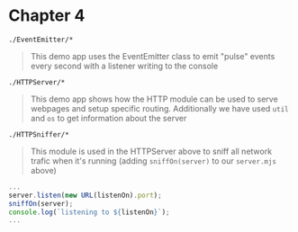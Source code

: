 # Chapter 4

`./EventEmitter/*`

> This demo app uses the EventEmitter class to emit "pulse" events every second with a listener writing to the console

`./HTTPServer/*`

> This demo app shows how the HTTP module can be used to serve webpages and setup specific routing. Additionally we have used `util` and `os` to get information about the server

`./HTTPSniffer/*`

> This module is used in the HTTPServer above to sniff all network trafic when it's running (adding `sniffOn(server)` to our `server.mjs` above)

```js
...
server.listen(new URL(listenOn).port);
sniffOn(server);
console.log(`listening to ${listenOn}`);
...
```
